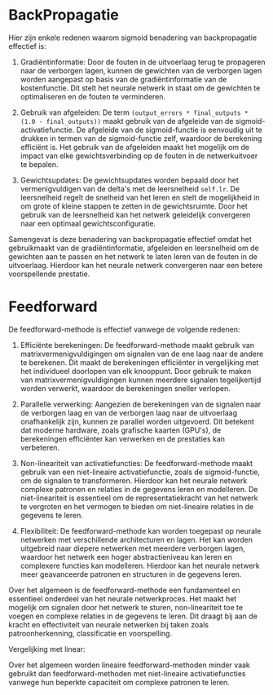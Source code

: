 
# BackPropagatie
Hier zijn enkele redenen waarom sigmoid benadering van backpropagatie effectief is:

1. Gradiëntinformatie: Door de fouten in de uitvoerlaag terug te propageren naar de verborgen lagen, kunnen de gewichten van de verborgen lagen worden aangepast op basis van de gradiëntinformatie van de kostenfunctie. Dit stelt het neurale netwerk in staat om de gewichten te optimaliseren en de fouten te verminderen.

2. Gebruik van afgeleiden: De term `(output_errors * final_outputs * (1.0 - final_outputs))` maakt gebruik van de afgeleide van de sigmoid-activatiefunctie. De afgeleide van de sigmoid-functie is eenvoudig uit te drukken in termen van de sigmoid-functie zelf, waardoor de berekening efficiënt is. Het gebruik van de afgeleiden maakt het mogelijk om de impact van elke gewichtsverbinding op de fouten in de netwerkuitvoer te bepalen.

3. Gewichtsupdates: De gewichtsupdates worden bepaald door het vermenigvuldigen van de delta's met de leersnelheid `self.lr`. De leersnelheid regelt de snelheid van het leren en stelt de mogelijkheid in om grote of kleine stappen te zetten in de gewichtsruimte. Door het gebruik van de leersnelheid kan het netwerk geleidelijk convergeren naar een optimaal gewichtsconfiguratie.

Samengevat is deze benadering van backpropagatie effectief omdat het gebruikmaakt van de gradiëntinformatie, afgeleiden en leersnelheid om de gewichten aan te passen en het netwerk te laten leren van de fouten in de uitvoerlaag. Hierdoor kan het neurale netwerk convergeren naar een betere voorspellende prestatie.

# Feedforward

De feedforward-methode is effectief vanwege de volgende redenen:

1. Efficiënte berekeningen: De feedforward-methode maakt gebruik van matrixvermenigvuldigingen om signalen van de ene laag naar de andere te berekenen. Dit maakt de berekeningen efficiënter in vergelijking met het individueel doorlopen van elk knooppunt. Door gebruik te maken van matrixvermenigvuldigingen kunnen meerdere signalen tegelijkertijd worden verwerkt, waardoor de berekeningen sneller verlopen.

2. Parallelle verwerking: Aangezien de berekeningen van de signalen naar de verborgen laag en van de verborgen laag naar de uitvoerlaag onafhankelijk zijn, kunnen ze parallel worden uitgevoerd. Dit betekent dat moderne hardware, zoals grafische kaarten (GPU's), de berekeningen efficiënter kan verwerken en de prestaties kan verbeteren.

3. Non-lineariteit van activatiefuncties: De feedforward-methode maakt gebruik van een niet-lineaire activatiefunctie, zoals de sigmoid-functie, om de signalen te transformeren. Hierdoor kan het neurale netwerk complexe patronen en relaties in de gegevens leren en modelleren. De niet-lineariteit is essentieel om de representatiekracht van het netwerk te vergroten en het vermogen te bieden om niet-lineaire relaties in de gegevens te leren.

4. Flexibiliteit: De feedforward-methode kan worden toegepast op neurale netwerken met verschillende architecturen en lagen. Het kan worden uitgebreid naar diepere netwerken met meerdere verborgen lagen, waardoor het netwerk een hoger abstractieniveau kan leren en complexere functies kan modelleren. Hierdoor kan het neurale netwerk meer geavanceerde patronen en structuren in de gegevens leren.

Over het algemeen is de feedforward-methode een fundamenteel en essentieel onderdeel van het neurale netwerkproces. Het maakt het mogelijk om signalen door het netwerk te sturen, non-lineariteit toe te voegen en complexe relaties in de gegevens te leren. Dit draagt bij aan de kracht en effectiviteit van neurale netwerken bij taken zoals patroonherkenning, classificatie en voorspelling.


Vergelijking met linear:

Over het algemeen worden lineaire feedforward-methoden minder vaak gebruikt dan feedforward-methoden met niet-lineaire activatiefuncties vanwege hun beperkte capaciteit om complexe patronen te leren.